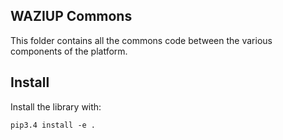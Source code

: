 
WAZIUP Commons
--------------

This folder contains all the commons code between the various components of the platform.

Install
-------

Install the library with:
```
pip3.4 install -e .
```
